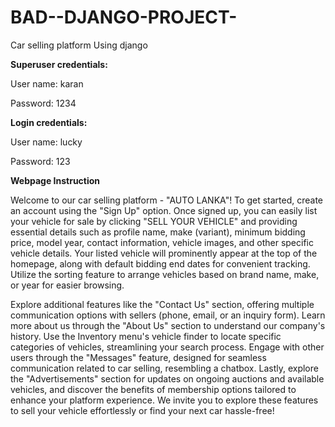 # BAD--DJANGO-PROJECT-
Car selling platform Using django 

**Superuser credentials:**

  User name: karan
  
  Password: 1234

**Login credentials:**

  User name: lucky
  
  Password: 123


**Webpage Instruction**

Welcome to our car selling platform - "AUTO LANKA"! To get started, create an account using the "Sign Up" option. Once signed up, you can easily list your vehicle for sale by clicking "SELL YOUR VEHICLE" and providing essential details such as profile name, make (variant), minimum bidding price, model year, contact information, vehicle images, and other specific vehicle details. Your listed vehicle will prominently appear at the top of the homepage, along with default bidding end dates for convenient tracking. Utilize the sorting feature to arrange vehicles based on brand name, make, or year for easier browsing.

Explore additional features like the "Contact Us" section, offering multiple communication options with sellers (phone, email, or an inquiry form). Learn more about us through the "About Us" section to understand our company's history. Use the Inventory menu's vehicle finder to locate specific categories of vehicles, streamlining your search process. Engage with other users through the "Messages" feature, designed for seamless communication related to car selling, resembling a chatbox. Lastly, explore the "Advertisements" section for updates on ongoing auctions and available vehicles, and discover the benefits of membership options tailored to enhance your platform experience. We invite you to explore these features to sell your vehicle effortlessly or find your next car hassle-free!
